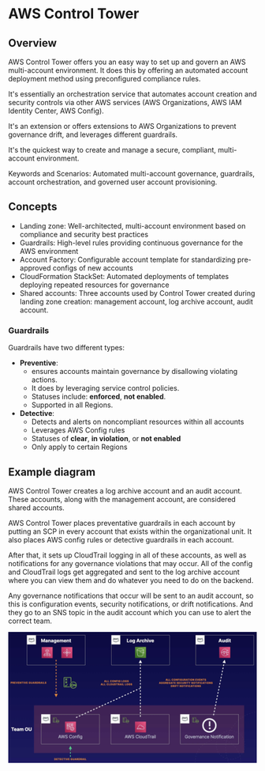 # AWS Control Tower

## Overview

AWS Control Tower offers you an easy way to set up and govern an AWS multi-account environment. It does this by offering an automated account deployment method
using preconfigured compliance rules.

It's essentially an orchestration service that automates account creation and security controls via other AWS services (AWS Organizations, AWS IAM Identity Center, AWS Config).

It's an extension or offers extensions to AWS Organizations to prevent governance drift, and leverages different guardrails.

It's the quickest way to create and manage a secure, compliant, multi-account environment.

Keywords and Scenarios: Automated multi-account governance, guardrails, account orchestration, and governed user account provisioning.


## Concepts

- Landing zone: Well-architected, multi-account environment based on compliance and security best practices
- Guardrails: High-level rules providing continuous governance for the AWS environment
- Account Factory: Configurable account template for standardizing pre-approved configs of new accounts
- CloudFormation StackSet: Automated deployments of templates deploying repeated resources for governance
- Shared accounts: Three accounts used by Control Tower created during landing zone creation: management account, log archive account, audit account.

### Guardrails

Guardrails have two different types:
- **Preventive**:
  - ensures accounts maintain governance by disallowing violating actions.
  - It does by leveraging service control policies.
  - Statuses include: **enforced**, **not enabled**.
  - Supported in all Regions.
- **Detective**:
  - Detects and alerts on noncompliant resources within all accounts
  - Leverages AWS Config rules
  - Statuses of **clear**, **in violation**, or **not enabled**
  - Only apply to certain Regions


## Example diagram

AWS Control Tower creates a log archive account and an audit account. These accounts, along with the management account, are considered shared accounts.

AWS Control Tower places preventative guardrails in each account by putting an SCP in every account that exists within the organizational unit. It also places AWS config rules or detective guardrails in each account.

After that, it sets up CloudTrail logging in all of these accounts, as well as notifications for any governance violations that may occur. All of the config and CloudTrail logs get aggregated and sent to the log archive account where you can view them and do whatever you need to do on the backend.

Any governance notifications that occur will be sent to an audit account, so this is configuration events, security notifications, or drift notifications. And they go to an SNS topic in the audit account which you can use to alert the correct team.

![](images/control-tower.png)